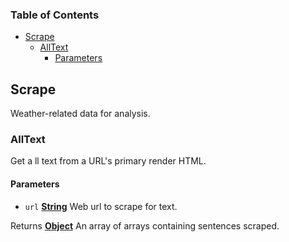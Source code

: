 <!-- Generated by documentation.js. Update this documentation by updating the source code. -->

### Table of Contents

-   [Scrape][1]
    -   [AllText][2]
        -   [Parameters][3]

## Scrape

Weather-related data for analysis.

### AllText

Get a ll text from a URL's primary render HTML.

#### Parameters

-   `url` **[String][4]** Web url to scrape for text.

Returns **[Object][5]** An array of arrays containing sentences scraped.

[1]: #scrape

[2]: #alltext

[3]: #parameters

[4]: https://developer.mozilla.org/docs/Web/JavaScript/Reference/Global_Objects/String

[5]: https://developer.mozilla.org/docs/Web/JavaScript/Reference/Global_Objects/Object
